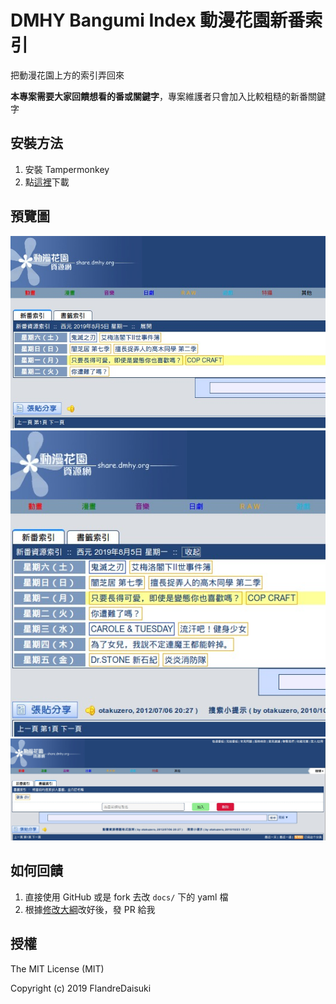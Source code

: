 # DMHY Bangumi Index 動漫花園新番索引

把動漫花園上方的索引弄回來

**本專案需要大家回饋想看的番或關鍵字**，專案維護者只會加入比較粗糙的新番關鍵字

## 安裝方法

1. 安裝 Tampermonkey
1. 點[這裡](https://github.com/FlandreDaisuki/DMHY-Bangumi-Index/raw/master/dist/dmhy-bangumi-index.user.js)下載

## 預覽圖

![preview1](https://raw.githubusercontent.com/FlandreDaisuki/DMHY-Bangumi-Index/master/assets/preview1.jpg)
![preview2](https://raw.githubusercontent.com/FlandreDaisuki/DMHY-Bangumi-Index/master/assets/preview2.jpg)
![preview3](https://raw.githubusercontent.com/FlandreDaisuki/DMHY-Bangumi-Index/master/assets/preview3.jpg)

## 如何回饋

1. 直接使用 GitHub 或是 fork 去改 `docs/` 下的 yaml 檔
2. 根據[修改大綱](https://flandredaisuki.github.io/DMHY-Bangumi-Index/)改好後，發 PR 給我

## 授權

The MIT License (MIT)

Copyright (c) 2019 FlandreDaisuki
